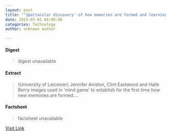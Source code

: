 ```yaml
---
layout: post
title: "'Spectacular discovery' of how memories are formed and learning takes place"
date: 2015-07-01 04:00:00
categories: Technology
author: unknown author

---
```



#### Digest
>digest unavailable

#### Extract
>(University of Leicester) Jennifer Aniston, Clint Eastwood and Halle Berry images used in 'mind game' to establish for the first time how new memories are formed....

#### Factsheet
>factsheet unavailable

[Visit Link](http://www.eurekalert.org/pub_releases/2015-07/uol-do062615.php)


